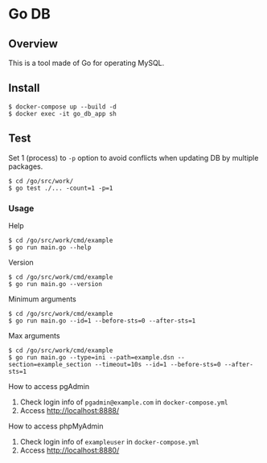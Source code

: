 # Go DB

## Overview
This is a tool made of Go for operating MySQL.

## Install
```shell
$ docker-compose up --build -d
$ docker exec -it go_db_app sh
```

## Test
Set 1 (process) to `-p` option to avoid conflicts when updating DB by multiple packages.
```shell
$ cd /go/src/work/
$ go test ./... -count=1 -p=1
```

### Usage
Help
```shell
$ cd /go/src/work/cmd/example
$ go run main.go --help
```

Version
```shell
$ cd /go/src/work/cmd/example
$ go run main.go --version
```

Minimum arguments
```shell
$ cd /go/src/work/cmd/example
$ go run main.go --id=1 --before-sts=0 --after-sts=1
```

Max arguments
```shell
$ cd /go/src/work/cmd/example
$ go run main.go --type=ini --path=example.dsn --section=example_section --timeout=10s --id=1 --before-sts=0 --after-sts=1
```

How to access pgAdmin
1. Check login info of `pgadmin@example.com` in `docker-compose.yml`
2. Access [http://localhost:8888/](http://localhost:8888/)

How to access phpMyAdmin
1. Check login info of `exampleuser` in `docker-compose.yml`
2. Access [http://localhost:8880/](http://localhost:8880/)
